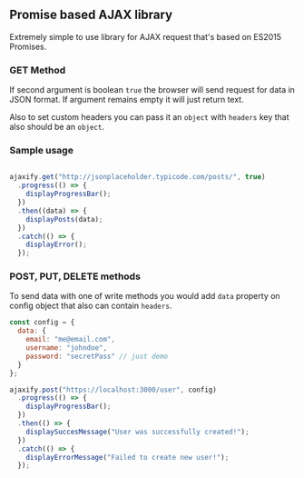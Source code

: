 ## Promise based AJAX library

Extremely simple to use library for AJAX request that's based on ES2015
Promises.

### GET Method

If second argument is boolean `true` the browser will send request for data in
JSON format. If argument remains empty it will just return text.

Also to set custom headers you can pass it an `object` with `headers` key
that also should be an `object`.

### Sample usage

```javascript

ajaxify.get("http://jsonplaceholder.typicode.com/posts/", true)
  .progress(() => {
    displayProgressBar();
  })
  .then((data) => {
    displayPosts(data);
  })
  .catch(() => {
    displayError();
  });

```

### POST, PUT, DELETE methods

To send data with one of write methods you would add `data` property on
config object that also can contain `headers`.

```javascript
const config = {
  data: {
    email: "me@email.com",
    username: "johndoe",
    password: "secretPass" // just demo
  }
};

ajaxify.post("https://localhost:3000/user", config)
  .progress(() => {
    displayProgressBar();
  })
  .then(() => {
    displaySuccesMessage("User was successfully created!");
  })
  .catch(() => {
    displayErrorMessage("Failed to create new user!");
  });

```
